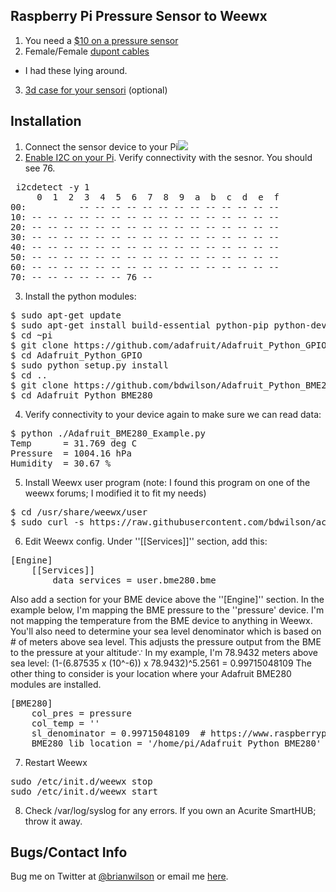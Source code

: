 Raspberry Pi Pressure Sensor to Weewx
---

1. You need a [$10 on a pressure sensor](https://www.amazon.com/gp/product/B01LETIESU)
2. Female/Female [dupont
cables](https://www.amazon.com/Yohii-EL-CP-004-Multicolored-Dupont-Breadboard/dp/B07F378FCJ)
- I had these lying around.
3. [3d case for your sensori](https://www.thingiverse.com/thing:3799556) (optional)

Installation
---
1. Connect the sensor device to your Pi![](https://raw.githubusercontent.com/bdwilson/acurite/master/bme280_bb.png)
2. [Enable I2C on your
Pi](https://learn.adafruit.com/adafruits-raspberry-pi-lesson-4-gpio-setup/configuring-i2c).
Verify connectivity with the sesnor. You should see 76.
<pre>
 i2cdetect -y 1
     0  1  2  3  4  5  6  7  8  9  a  b  c  d  e  f
00:          -- -- -- -- -- -- -- -- -- -- -- -- --
10: -- -- -- -- -- -- -- -- -- -- -- -- -- -- -- --
20: -- -- -- -- -- -- -- -- -- -- -- -- -- -- -- --
30: -- -- -- -- -- -- -- -- -- -- -- -- -- -- -- --
40: -- -- -- -- -- -- -- -- -- -- -- -- -- -- -- --
50: -- -- -- -- -- -- -- -- -- -- -- -- -- -- -- --
60: -- -- -- -- -- -- -- -- -- -- -- -- -- -- -- --
70: -- -- -- -- -- -- 76 --
</pre>
3. Install the python modules:
<pre>
$ sudo apt-get update
$ sudo apt-get install build-essential python-pip python-dev python-smbus git curl
$ cd ~pi
$ git clone https://github.com/adafruit/Adafruit_Python_GPIO.git
$ cd Adafruit_Python_GPIO
$ sudo python setup.py install
$ cd ..
$ git clone https://github.com/bdwilson/Adafruit_Python_BME280
$ cd Adafruit_Python_BME280
</pre>
4. Verify connectivity to your device again to make sure we can read data:
<pre>
$ python ./Adafruit_BME280_Example.py
Temp      = 31.769 deg C
Pressure  = 1004.16 hPa
Humidity  = 30.67 %
</pre>
5. Install Weewx user program (note: I found this program on one of the weewx forums; I modified it to fit my needs)
<pre>
$ cd /usr/share/weewx/user
$ sudo curl -s https://raw.githubusercontent.com/bdwilson/acurite/master/bme280.py -o bme280.py
</pre>
6. Edit Weewx config. Under ''[[Services]]'' section, add this:
<pre>
[Engine]
    [[Services]]
        data_services = user.bme280.bme
</pre>
Also add a section for your BME device above the ''[Engine]'' section. In the
example below, I'm mapping the BME pressure to the ''pressure' device. I'm not
mapping the temperature from the BME device to anything in Weewx. You'll also
need to determine your sea level denominator which is based on # of meters
above sea level. This adjusts the pressure output from the BME to the pressure
at your altitude∵ In my example, I'm 78.9432 meters above sea level:
(1-(6.87535 x (10^-6)) x 78.9432)^5.2561 = 0.99715048109
The other thing to consider is your location where your Adafruit BME280 modules
are installed.
<pre>
[BME280]
    col_pres = pressure
    col_temp = ''
    sl_denominator = 0.99715048109  # https://www.raspberrypi.org/forums/viewtopic.php?t=154262
    BME280_lib_location = '/home/pi/Adafruit_Python_BME280'
</pre>
7. Restart Weewx
<pre>
sudo /etc/init.d/weewx stop
sudo /etc/init.d/weewx start
</pre>
8. Check /var/log/syslog for any errors. If you own an Acurite SmartHUB; throw it away. 

Bugs/Contact Info
-----------------
Bug me on Twitter at [@brianwilson](http://twitter.com/brianwilson) or email me [here](http://cronological.com/comment.php?ref=bubba).
